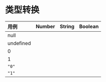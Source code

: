 # 类型转换

| 用例 | Number | String | Boolean |
| :--- | :---: | :---: | :---: |
| null |  |  |  |
| undefined |  |  |  |
| 0 |  |  |  |
| 1 |  |  |  |
| `"0"` |  |  |  |
| `"1"` |  |  |  |


